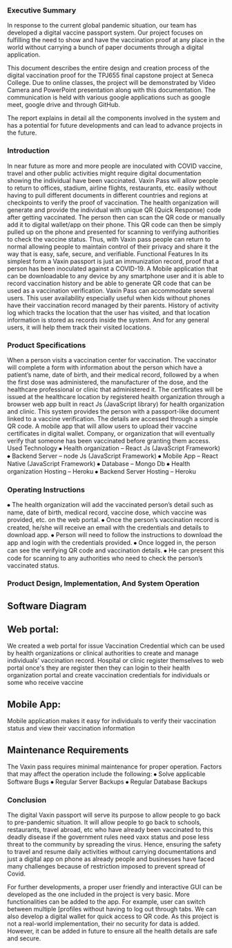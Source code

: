 ### Executive Summary
In response to the current global pandemic situation, our team has developed a digital vaccine passport system. Our project focuses on fulfilling the need to show and have the vaccination proof at any place in the world without carrying a bunch of paper documents through a digital application.

This document describes the entire design and creation process of the digital vaccination proof for the TPJ655 final capstone project at Seneca College. Due to online classes, the project will be demonstrated by Video Camera and PowerPoint presentation along with this documentation.
The communication is held with various google applications such as google meet, google drive and through GitHub.

The report explains in detail all the components involved in the system and has a potential for future developments and can lead to advance projects in the future.

### Introduction
In near future as more and more people are inoculated with COVID vaccine, travel and other public activities might require digital documentation showing the individual have been vaccinated. Vaxin Pass will allow people to return to offices, stadium, airline flights, restaurants, etc. easily without having to pull different documents in different countries and regions at checkpoints to verify the proof of vaccination. The health organization will generate and provide the individual with unique QR (Quick Response) code after getting vaccinated. The person then can scan the QR code or manually add it to digital wallet/app on their phone. This QR code can then be simply pulled up on the phone and presented for scanning to verifying authorities to check the vaccine status. Thus, with Vaxin pass people can return to normal allowing people to maintain control of their privacy and share it the way that is easy, safe, secure, and verifiable.
Functional Features
In its simplest form a Vaxin passport is just an immunization record, proof that a person has been inoculated against a COVID-19.
A Mobile application that can be downloadable to any device by any smartphone user and it is able to record vaccination history and be able to generate QR code that can be used as a vaccination verification.
Vaxin Pass can accommodate several users. This user availability especially useful when kids without phones have their vaccination record managed by their parents. History of activity log which tracks the location that the user has visited, and that location information is stored as records inside the system. And for any general users, it will help them track their visited locations.


### Product Specifications
When a person visits a vaccination center for vaccination. The vaccinator will complete a form with information about the person which have a patient’s name, date of birth, and their medical record, followed by a when the first dose was administered, the manufacturer of the dose, and the healthcare professional or clinic that administered it.
The certificates will be issued at the healthcare location by registered health organization through a browser web app built in react Js (JavaScript library) for health organization and clinic.
This system provides the person with a passport-like document linked to a vaccine verification. The details are accessed through a simple QR code.
A mobile app that will allow users to upload their vaccine certificates in digital wallet.
Company, or organization that will eventually verify that someone has been vaccinated before granting them access.
Used Technology
⦁	Health organization – React Js (JavaScript Framework)
⦁	Backend Server – node Js (JavaScript Framework)
⦁	Mobile App – React Native (JavaScript Framework)
⦁	Database – Mongo Db
⦁	Health organization Hosting – Heroku
⦁	Backend Server Hosting – Heroku



### Operating Instructions
⦁	The health organization will add the vaccinated person’s detail such as name, date of birth, medical record, vaccine dose, which vaccine was provided, etc. on the web portal.
⦁	Once the person’s vaccination record is created, he/she will receive an email with the credentials and details to download app.
⦁	Person will need to follow the instructions to download the app and login with the credentials provided.
⦁	Once logged in, the person can see the verifying QR code and vaccination details.
⦁	He can present this code for scanning to any authorities who need to check the person’s vaccinated status.

### Product Design, Implementation, And System Operation


## Software Diagram

 

## Web portal:
We created a web portal for issue Vaccination Credential which can be used by health organizations or clinical authorities to create and manage individuals’ vaccination record. Hospital or clinic register themselves to web portal once's they are register then they can login to their health organization portal and create vaccination credentials for individuals or some who receive vaccine



## Mobile App:
Mobile application makes it easy for individuals to verify their vaccination status and view their vaccination information
  




## Maintenance Requirements
The Vaxin pass requires minimal maintenance for proper operation. Factors that may affect the operation include the following:
⦁	Solve applicable Software Bugs
⦁	Regular Server Backups
⦁	Regular Database Backups






### Conclusion 
The digital Vaxin passport will serve its purpose to allow people to go back to pre-pandemic situation. It will allow people to go back to schools, restaurants, travel abroad, etc who have already been vaccinated to this deadly disease if the government rules need vaxx status and pose less threat to the community by spreading the virus. Hence, ensuring the safety to travel and resume daily activities without carrying documentations and just a digital app on phone as already people and businesses have faced many challenges because of restriction imposed to prevent spread of Covid.

For further developments, a proper user friendly and interactive GUI can be developed as the one included in the project is very basic. More functionalities can be added to the app. For example, user can switch between multiple [profiles without having to log out through tabs. We can also develop a digital wallet for quick access to QR code. As this project is not a real-world implementation, their no security for data is added. However, it can be added in future to ensure all the health details are safe and secure.
